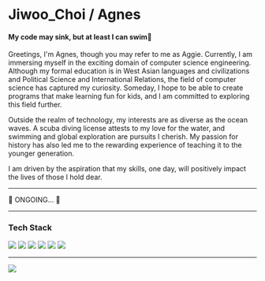 # Jiwoo_Choi / Agnes
#### My code may sink, but at least I can swim🤿

Greetings, I'm Agnes, though you may refer to me as Aggie. Currently, I am immersing myself in the exciting domain of computer science engineering. Although my formal education is in West Asian languages and civilizations and Political Science and International Relations, the field of computer science has captured my curiosity. Someday, I hope to be able to create programs that make learning fun for kids, and I am committed to exploring this field further.

Outside the realm of technology, my interests are as diverse as the ocean waves. A scuba diving license attests to my love for the water, and swimming and global exploration are pursuits I cherish. My passion for history has also led me to the rewarding experience of teaching it to the younger generation.

I am driven by the aspiration that my skills, one day, will positively impact the lives of those I hold dear.

---

🚧 ONGOING... 🚧

---

### Tech Stack
<div align=left>
  <img src="https://img.shields.io/badge/Javascript-F7DF1E?style=flat&logo=Javascript&logoColor=white" />
  <img src="https://img.shields.io/badge/React-61DAFB?style=flat&logo=React&logoColor=white" />
  <img src="https://img.shields.io/badge/Python-3776AB?style=flat&logo=Python&logoColor=white" />
  <img src="https://img.shields.io/badge/Django-092E20?style=flat&logo=Django&logoColor=white" />
  <img src="https://img.shields.io/badge/Html5-E34F26?style=flat&logo=Html5&logoColor=white" />
  <img src="https://img.shields.io/badge/Css3-1572B6?style=flat&logo=Css3o&logoColor=white" />
</div>


---
<img src="https://github-readme-stats.vercel.app/api/top-langs/?username=agnes0304&layout=compact">

